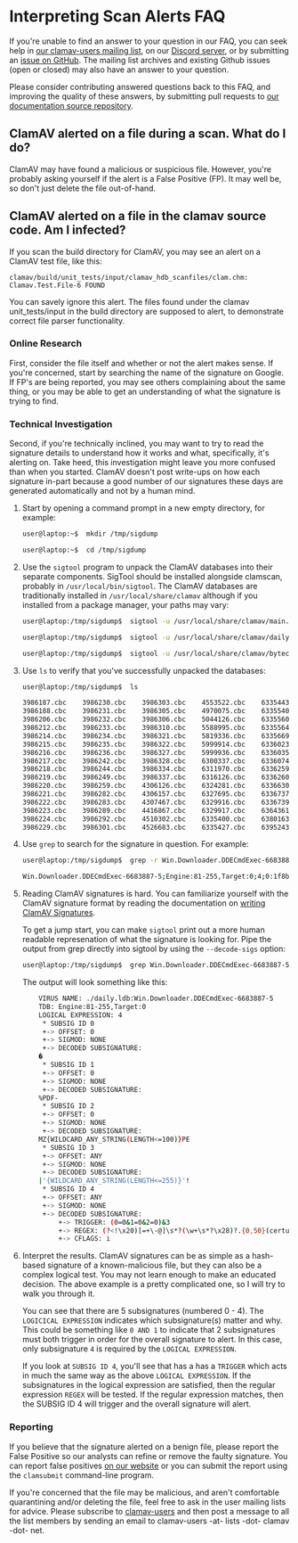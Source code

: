 # Interpreting Scan Alerts FAQ

If you're unable to find an answer to your question in our FAQ, you can seek help in [our clamav-users mailing list](https://www.clamav.net/contact.html#ml), on our [Discord server](https://discord.gg/6vNAqWnVgw), or by submitting an [issue on GitHub](https://github.com/Cisco-Talos/clamav/issues). The mailing list archives and existing Github issues (open or closed) may also have an answer to your question.

Please consider contributing answered questions back to this FAQ, and improving the quality of these answers, by submitting pull requests to [our documentation source repository](https://github.com/Cisco-Talos/clamav-documentation).

## ClamAV alerted on a file during a scan. What do I do?

ClamAV may have found a malicious or suspicious file. However, you're probably asking yourself if the alert is a False Positive (FP). It may well be, so don't just delete the file out-of-hand.

## ClamAV alerted on a file in the clamav source code. Am I infected?

If you scan the build directory for ClamAV, you may see an alert on a ClamAV test file, like this:
```
clamav/build/unit_tests/input/clamav_hdb_scanfiles/clam.chm: Clamav.Test.File-6 FOUND
```

You can savely ignore this alert. The files found under the clamav unit_tests/input in the build directory are supposed to alert, to demonstrate correct file parser functionality.

### Online Research

First, consider the file itself and whether or not the alert makes sense. If you're concerned, start by searching the name of the signature on Google. If FP's are being reported, you may see others complaining about the same thing, or you may be able to get an understanding of what the signature is trying to find.

### Technical Investigation

Second, if you're technically inclined, you may want to try to read the signature details to understand how it works and what, specifically, it's alerting on. Take heed, this investigation might leave you more confused than when you started. ClamAV doesn't post write-ups on how each signature in-part because a good number of our signatures these days are generated automatically and not by a human mind.

1. Start by opening a command prompt in a new empty directory, for example:

    ```bash
    user@laptop:~$  mkdir /tmp/sigdump

    user@laptop:~$  cd /tmp/sigdump
    ```

2. Use the `sigtool` program to unpack the ClamAV databases into their separate components. SigTool should be installed alongside clamscan, probably in `/usr/local/bin/sigtool`. The ClamAV databases are traditionally installed in `/usr/local/share/clamav` although if you installed from a package manager, your paths may vary:

    ```bash
    user@laptop:/tmp/sigdump$  sigtool -u /usr/local/share/clamav/main.cvd

    user@laptop:/tmp/sigdump$  sigtool -u /usr/local/share/clamav/daily.cvd        # May be: daily.cld

    user@laptop:/tmp/sigdump$  sigtool -u /usr/local/share/clamav/bytecode.cvd     # May be: bytecode.cld
    ```

3. Use `ls` to verify that you've successfully unpacked the databases:

    ```bash
    user@laptop:/tmp/sigdump$  ls

    3986187.cbc    3986230.cbc    3986303.cbc    4553522.cbc    6335443.cbc    6399052.cbc    daily.cfg      daily.msb
    3986188.cbc    3986231.cbc    3986305.cbc    4970075.cbc    6335540.cbc    6404655.cbc    daily.crb      daily.msu
    3986206.cbc    3986232.cbc    3986306.cbc    5044126.cbc    6335560.cbc    6428210.cbc    daily.fp       daily.ndb
    3986212.cbc    3986233.cbc    3986310.cbc    5588995.cbc    6335564.cbc    6428556.cbc    daily.ftm      daily.ndu
    3986214.cbc    3986234.cbc    3986321.cbc    5819336.cbc    6335669.cbc    6441308.cbc    daily.hdb      daily.pdb
    3986215.cbc    3986235.cbc    3986322.cbc    5999914.cbc    6336023.cbc    6442366.cbc    daily.hdu      daily.sfp
    3986216.cbc    3986236.cbc    3986327.cbc    5999936.cbc    6336035.cbc    6447941.cbc    daily.hsb      daily.wdb
    3986217.cbc    3986242.cbc    3986328.cbc    6300337.cbc    6336074.cbc    6453673.cbc    daily.hsu      main.crb
    3986218.cbc    3986244.cbc    3986334.cbc    6311970.cbc    6336259.cbc    6471051.cbc    daily.idb      main.fp
    3986219.cbc    3986249.cbc    3986337.cbc    6316126.cbc    6336260.cbc    6497366.cbc    daily.ign      main.hdb
    3986220.cbc    3986259.cbc    4306126.cbc    6324281.cbc    6336630.cbc    6539706.cbc    daily.ign2     main.hsb
    3986221.cbc    3986282.cbc    4306157.cbc    6327695.cbc    6336737.cbc    6566834.cbc    daily.info     main.info
    3986222.cbc    3986283.cbc    4307467.cbc    6329916.cbc    6336739.cbc    6614848.cbc    daily.ldb      main.mdb
    3986223.cbc    3986289.cbc    4416867.cbc    6329917.cbc    6364361.cbc    COPYING        daily.ldu      main.msb
    3986224.cbc    3986292.cbc    4510302.cbc    6335400.cbc    6380163.cbc    bytecode.info  daily.mdb      main.ndb
    3986229.cbc    3986301.cbc    4526683.cbc    6335427.cbc    6395243.cbc    daily.cdb      daily.mdu      main.sfp
    ```

4. Use `grep` to search for the signature in question. For example:

    ```bash
    user@laptop:/tmp/sigdump$  grep -r Win.Downloader.DDECmdExec-6683887-5

    Win.Downloader.DDECmdExec-6683887-5;Engine:81-255,Target:0;4;0:1f8b;0:255044462d;0:4d5a{-100}50450000;7c27{-255}2721;(0=0&1=0&2=0)&3/(?<!\x20)[=+\-@]\s*?(\w+\s*?\x28)?.{0,50}(certutil|cmd|cmstp|cscript|dnscmd|msiexec|netsh|regsvr32|rpcping|rundll32|schtasks|telnet|tscon|tsdiscon|wmic|wscript).{0,50}\|\s*?\x27[^\x27]{5,255}\x27\s*?\x21/i
    ```

5. Reading ClamAV signatures is hard. You can familiarize yourself with the ClamAV signature format by reading the documentation on [writing ClamAV Signatures](https://github.com/Cisco-Talos/clamav/blob/dev/0.101/docs/UserManual/Signatures.md#introduction).

    To get a jump start, you can make `sigtool` print out a more human readable represenation of what the signature is looking for. Pipe the output from grep directly into sigtool by using the `--decode-sigs` option:

    ```bash
    user@laptop:/tmp/sigdump$  grep Win.Downloader.DDECmdExec-6683887-5 -r . | ../../bin/sigtool --decode-sigs
    ```

    The output will look something like this:

    ```bash
        VIRUS NAME: ./daily.ldb:Win.Downloader.DDECmdExec-6683887-5
        TDB: Engine:81-255,Target:0
        LOGICAL EXPRESSION: 4
         * SUBSIG ID 0
         +-> OFFSET: 0
         +-> SIGMOD: NONE
         +-> DECODED SUBSIGNATURE:
        �
         * SUBSIG ID 1
         +-> OFFSET: 0
         +-> SIGMOD: NONE
         +-> DECODED SUBSIGNATURE:
        %PDF-
         * SUBSIG ID 2
         +-> OFFSET: 0
         +-> SIGMOD: NONE
         +-> DECODED SUBSIGNATURE:
        MZ{WILDCARD_ANY_STRING(LENGTH<=100)}PE
         * SUBSIG ID 3
         +-> OFFSET: ANY
         +-> SIGMOD: NONE
         +-> DECODED SUBSIGNATURE:
        |'{WILDCARD_ANY_STRING(LENGTH<=255)}'!
         * SUBSIG ID 4
         +-> OFFSET: ANY
         +-> SIGMOD: NONE
         +-> DECODED SUBSIGNATURE:
             +-> TRIGGER: (0=0&1=0&2=0)&3
             +-> REGEX: (?<!\x20)[=+\-@]\s*?(\w+\s*?\x28)?.{0,50}(certutil|cmd|cmstp|cscript|dnscmd|msiexec|netsh|regsvr32|rpcping|rundll32|schtasks|telnet|tscon|`tsdiscon|wmic|wscript).{0,50}\|\s*?\x27[^\x27]{5,255}\x27\s*?\x21
             +-> CFLAGS: i
    ```

6. Interpret the results. ClamAV signatures can be as simple as a hash-based signature of a known-malicious file, but they can also be a complex logical test. You may not learn enough to make an educated decision. The above example is a pretty complicated one, so I will try to walk you through it.

    You can see that there are 5 subsignatures (numbered 0 - 4). The `LOGICICAL EXPRESSION` indicates which subsignature(s) matter and why. This could be something like `0 AND 1` to indicate that 2 subsignatures must both trigger in order for the overall signature to alert. In this case, only subsignature `4` is required by the `LOGICAL EXPRESSION`.

    If you look at `SUBSIG ID 4`, you'll see that has a has a `TRIGGER` which acts in much the same way as the above `LOGICAL EXPRESSION`. If the subsignatures in the logical expression are satisfied, then the regular expression `REGEX` will be tested. If the regular expression matches, then the SUBSIG ID 4 will trigger and the overall signature will alert.

### Reporting

If you believe that the signature alerted on a benign file, please report the False Positive so our analysts can refine or remove the faulty signature. You can report false positives [on our website](https://www.clamav.net/reports/fp) or you can submit the report using the `clamsubmit` command-line program.

If you're concerned that the file may be malicious, and aren't comfortable quarantining and/or deleting the file, feel free to ask in the user mailing lists for advice. Please subscribe to [clamav-users](https://lists.clamav.net/mailman/listinfo/) and then post a message to all the list members by sending an email to clamav-users -at- lists -dot- clamav -dot- net.
